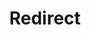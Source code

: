 ﻿---
layout: src/layouts/Redirect.astro
title: Redirect
redirect: /docs/deployments/custom-scripts/error-handling
pubDate:  2023-01-01
navSearch: false
navSitemap: false
navMenu: false
---
